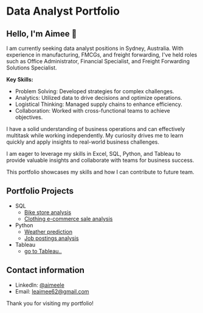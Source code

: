 
# Data Analyst Portfolio

## Hello, I'm Aimee 👋

I am currently seeking data analyst positions in Sydney, Australia. With experience in manufacturing, FMCGs, and freight forwarding, I've held roles such as Office Administrator, Financial Specialist, and Freight Forwarding Solutions Specialist.

__Key Skills:__

- Problem Solving: Developed strategies for complex challenges.
- Analytics: Utilized data to drive decisions and optimize operations.
- Logistical Thinking: Managed supply chains to enhance efficiency.
- Collaboration: Worked with cross-functional teams to achieve objectives.

I have a solid understanding of business operations and can effectively multitask while working independently. My curiosity drives me to learn quickly and apply insights to real-world business challenges.

I am eager to leverage my skills in Excel, SQL, Python, and Tableau to provide valuable insights and collaborate with teams for business success.

This portfolio showcases my skills and how I can contribute to future team.

## Portfolio Projects

  - SQL
    - [Bike store analysis](https://github.com/aimeele97/bike_sale_analysis)
    - [Clothing e-commerce sale analysis](https://github.com/aimeele97/clothing-e-commerce-analysis)
  - Python
    - [Weather prediction](https://github.com/aimeele97/weather_analysis_prediction)
    - [Job postings analysis](https://github.com/aimeele97/indeed_job_analysis) 
  - Tableau 
    - [go to Tableau..](https://public.tableau.com/app/profile/aimee.le9707/viz/Bikes_stores_revenue/Dashboard1)
  

## Contact information
- LinkedIn: [@aimeele](www.linkedin.com/in/aimeele97)
- Email: leaimee62@gmail.com

Thank you for visiting my portfolio!